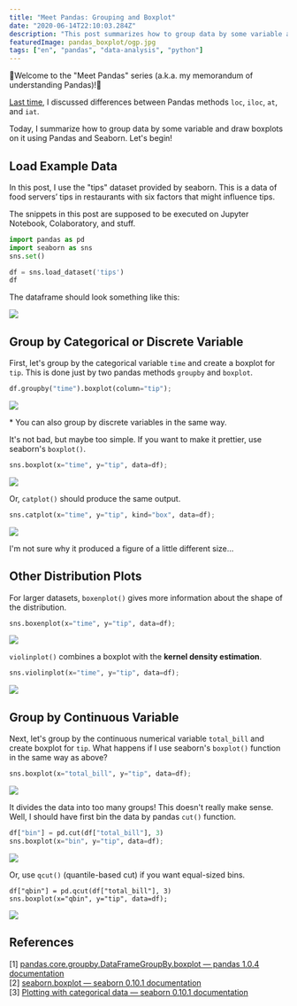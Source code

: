 ```yaml
---
title: "Meet Pandas: Grouping and Boxplot"
date: "2020-06-14T22:10:03.284Z"
description: "This post summarizes how to group data by some variable and draw boxplots on it using Pandas and Seaborn."
featuredImage: pandas_boxplot/ogp.jpg
tags: ["en", "pandas", "data-analysis", "python"]
---
```

🐼Welcome to the "Meet Pandas" series (a.k.a. my memorandum of understanding Pandas)!🐼

[Last time](https://hippocampus-garden.com/pandas_loc/), I discussed differences between Pandas methods `loc`, `iloc`, `at`, and `iat`. 

Today, I summarize how to group data by some variable and draw boxplots on it using Pandas and Seaborn. Let's begin!

## Load Example Data
In this post, I use the "tips" dataset provided by seaborn. This is a data of food servers’ tips in restaurants with six factors that might influence tips.

The snippets in this post are supposed to be executed on Jupyter Notebook, Colaboratory, and stuff.

```python
import pandas as pd
import seaborn as sns
sns.set()

df = sns.load_dataset('tips')
df
```

The dataframe should look something like this:

![](2020-06-15-14-21-03.png)

## Group by Categorical or Discrete Variable
First, let's group by the categorical variable `time` and create a boxplot for `tip`. This is done just by two pandas methods `groupby` and `boxplot`.

```python
df.groupby("time").boxplot(column="tip");
```

![](2020-06-15-14-13-26.png)

\* You can also group by discrete variables in the same way.

It's not bad, but maybe too simple. If you want to make it prettier, use seaborn's `boxplot()`.

```python
sns.boxplot(x="time", y="tip", data=df);
```

![](2020-06-15-14-36-21.png)

Or, `catplot()` should produce the same output.

```python
sns.catplot(x="time", y="tip", kind="box", data=df);
```

![](2020-06-15-14-35-02.png)

I'm not sure why it produced a figure of a little different size...

## Other Distribution Plots
For larger datasets, `boxenplot()` gives more information about the shape of the distribution.

```python
sns.boxenplot(x="time", y="tip", data=df);
```

![](2020-06-15-14-42-39.png)

`violinplot()` combines a boxplot with the **kernel density estimation**.

```python
sns.violinplot(x="time", y="tip", data=df);
```

![](2020-06-15-14-43-21.png)

## Group by Continuous Variable
Next, let's group by the continuous numerical variable `total_bill` and create boxplot for `tip`. What happens if I use seaborn's `boxplot()` function in the same way as above?

```python
sns.boxplot(x="total_bill", y="tip", data=df);
```

![](2020-06-15-14-06-54.png)

It divides the data into too many groups! This doesn't really make sense. Well, I should have first bin the data by pandas `cut()` function.

```python
df["bin"] = pd.cut(df["total_bill"], 3)
sns.boxplot(x="bin", y="tip", data=df);
```

![](2020-06-15-14-55-51.png)

Or, use `qcut()` (quantile-based cut) if you want equal-sized bins.

```
df["qbin"] = pd.qcut(df["total_bill"], 3)
sns.boxplot(x="qbin", y="tip", data=df);
```

![](2020-06-15-14-58-14.png)

## References
[1] [pandas.core.groupby.DataFrameGroupBy.boxplot — pandas 1.0.4 documentation](https://pandas.pydata.org/pandas-docs/stable/reference/api/pandas.core.groupby.DataFrameGroupBy.boxplot.html)  
[2] [seaborn.boxplot — seaborn 0.10.1 documentation](https://seaborn.pydata.org/generated/seaborn.boxplot.html)  
[3] [Plotting with categorical data — seaborn 0.10.1 documentation](https://seaborn.pydata.org/tutorial/categorical.html)
